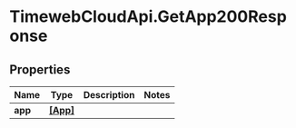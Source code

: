 # TimewebCloudApi.GetApp200Response

## Properties

Name | Type | Description | Notes
------------ | ------------- | ------------- | -------------
**app** | [**[App]**](App.md) |  | 


